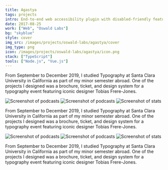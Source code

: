 ```yaml
---
title: Agastya
tags: projects
intro: End-to-end web accessibility plugin with disabled-friendly features and legibility customizations
date: 2017-08-25
work: ["Web", "Oswald Labs"]
bg: "skyblue"
style: cover
img_src: /images/projects/oswald-labs/agastya/cover
img_type: png
icon: /images/projects/oswald-labs/agastya/icon.png
stack: ["TypeScript"]
tools: ["Node.js", "Vue.js"]
---
```


From September to December 2019, I studied Typography at Santa Clara University in California as part of my minor semester abroad. One of the projects I designed was a brochure, ticket, and design system for a typography event featuring iconic designer Tobias Frere-Jones.

<div class="three-images shadow">
  <img src="/images/projects/oswald-labs/agastya/home.png" alt="Screenshot of podcasts">
  <img src="/images/projects/oswald-labs/agastya/customize.png" alt="Screenshot of podcasts">
  <img src="/images/projects/oswald-labs/agastya/chatbot.png" alt="Screenshot of stats">
</div>

From September to December 2019, I studied Typography at Santa Clara University in California as part of my minor semester abroad. One of the projects I designed was a brochure, ticket, and design system for a typography event featuring iconic designer Tobias Frere-Jones.

<div class="three-images shadow">
  <img src="/images/projects/oswald-labs/agastya/modes.png" alt="Screenshot of podcasts">
  <img src="/images/projects/oswald-labs/agastya/settings.png" alt="Screenshot of podcasts">
  <img src="/images/projects/oswald-labs/agastya/whitelabelled.png" alt="Screenshot of stats">
</div>

From September to December 2019, I studied Typography at Santa Clara University in California as part of my minor semester abroad. One of the projects I designed was a brochure, ticket, and design system for a typography event featuring iconic designer Tobias Frere-Jones.

<div class="image"><img alt="" src="/images/projects/oswald-labs/agastya/cover.png"></div>
